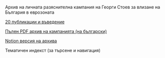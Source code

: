 Архив на личната разяснителна кампания на Георги Стоев за влизане на България в еврозоната

[20 публикации и въведение](https://github.com/georgistoeff/eurozone-archive/blob/main/%D0%91%D1%8A%D0%BB%D0%B3%D0%B0%D1%80%D0%B8%D1%8F%20%D0%B2%20%D0%B5%D0%B2%D1%80%D0%BE%D0%B7%D0%BE%D0%BD%D0%B0%D1%82%D0%B0.pdf)

[Пълен PDF архив на кампанията (на български)](https://github.com/georgistoeff/eurozone-archive/raw/main/България%20в%20еврозоната.pdf)

[Notion версия на архива](https://imaginary-reptile-766.notion.site/1ff32d1bcfdb80bab825dbf1ca6d49fd)

Тематичен индекст (за търсене и навигация)
